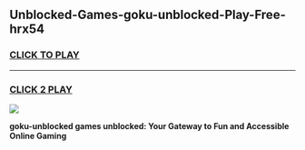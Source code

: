 
## Unblocked-Games-goku-unblocked-Play-Free-hrx54
<h3>
<a href="https://premium76.site?title=goku-unblocked&ref=18A1">CLICK TO PLAY</a></h3>
<hr>

<h3>
<a href="https://premium76.site?title=goku-unblocked&ref=18A1">CLICK 2 PLAY</a>
  
</h3>

<a href="https://premium76.site?title=goku-unblocked&ref=18A1"><img src="https://clearcache.store/games.png"></a>


**goku-unblocked games unblocked: Your Gateway to Fun and Accessible Online Gaming**
